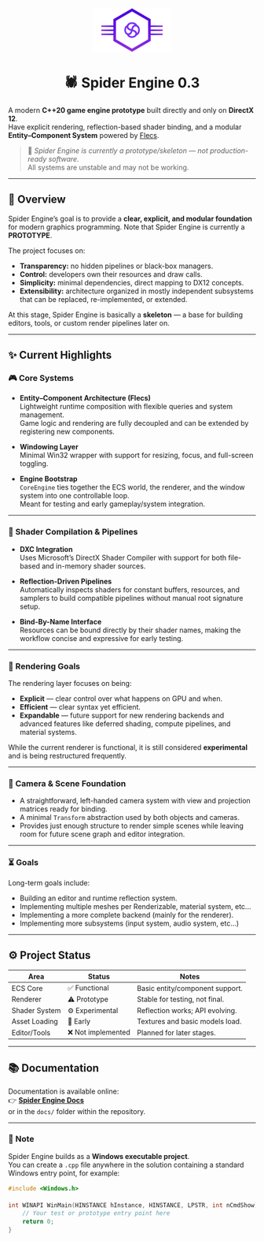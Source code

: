 <p align="center">
  <img src="docs/transparent/1280x720_transparent.png" alt="Spider Engine Logo" width="160"/>
</p>

<h1 align="center">🕷️ Spider Engine 0.3</h1>

A modern **C++20 game engine prototype** built directly and only on **DirectX 12**.  
Have explicit rendering, reflection-based shader binding, and a modular **Entity–Component System** powered by [Flecs](https://flecs.dev).

> 🧪 *Spider Engine is currently a prototype/skeleton — not production-ready software.*  
> All systems are unstable and may not be working.

---

## 🧠 Overview

Spider Engine’s goal is to provide a **clear, explicit, and modular foundation** for modern graphics programming.
Note that Spider Engine is currently a **PROTOTYPE**.

The project focuses on:
- **Transparency:** no hidden pipelines or black-box managers.  
- **Control:** developers own their resources and draw calls.  
- **Simplicity:** minimal dependencies, direct mapping to DX12 concepts.  
- **Extensibility:** architecture organized in mostly independent subsystems that can be replaced, re-implemented, or extended.

At this stage, Spider Engine is basically a **skeleton** — a base for building editors, tools, or custom render pipelines later on.

---

## ✨ Current Highlights

### 🎮 Core Systems
- **Entity–Component Architecture (Flecs)**  
  Lightweight runtime composition with flexible queries and system management.  
  Game logic and rendering are fully decoupled and can be extended by registering new components.

- **Windowing Layer**  
  Minimal Win32 wrapper with support for resizing, focus, and full-screen toggling.  

- **Engine Bootstrap**  
  `CoreEngine` ties together the ECS world, the renderer, and the window system into one controllable loop.  
  Meant for testing and early gameplay/system integration.

---

### 🧩 Shader Compilation & Pipelines
- **DXC Integration**  
  Uses Microsoft’s DirectX Shader Compiler with support for both file-based and in-memory shader sources.  

- **Reflection-Driven Pipelines**  
  Automatically inspects shaders for constant buffers, resources, and samplers to build compatible pipelines without manual root signature setup.  

- **Bind-By-Name Interface**  
  Resources can be bound directly by their shader names, making the workflow concise and expressive for early testing.  

---

### 🧱 Rendering Goals
The rendering layer focuses on being:
- **Explicit** — clear control over what happens on GPU and when.
- **Efficient** — clear syntax yet efficient.
- **Expandable** — future support for new rendering backends and advanced features like deferred shading, compute pipelines, and material systems.

While the current renderer is functional, it is still considered **experimental** and is being restructured frequently.

---

### 📸 Camera & Scene Foundation
- A straightforward, left-handed camera system with view and projection matrices ready for binding.  
- A minimal `Transform` abstraction used by both objects and cameras.  
- Provides just enough structure to render simple scenes while leaving room for future scene graph and editor integration.

---
### ⏳ Goals
Long-term goals include:
- Building an editor and runtime reflection system.  
- Implementing multiple meshes per Renderizable, material system, etc...
- Implementing a more complete backend (mainly for the renderer).
- Implementing more subsystems (input system, audio system, etc...)

---

## ⚙️ Project Status

| Area | Status | Notes |
|------|---------|-------|
| ECS Core | ✅ Functional | Basic entity/component support. |
| Renderer | ⚠️ Prototype | Stable for testing, not final. |
| Shader System | ⚙️ Experimental | Reflection works; API evolving. |
| Asset Loading | 🧪 Early | Textures and basic models load. |
| Editor/Tools | ❌ Not implemented | Planned for later stages. |

---

## 📚 Documentation
Documentation is available online:  
👉 [**Spider Engine Docs**](https://k4ll.github.io/spider-engine-docs/)  
or in the `docs/` folder within the repository.

---

### 🧾 Note
Spider Engine builds as a **Windows executable project**.  
You can create a `.cpp` file anywhere in the solution containing a standard Windows entry point, for example:

```cpp
#include <Windows.h>

int WINAPI WinMain(HINSTANCE hInstance, HINSTANCE, LPSTR, int nCmdShow) {
    // Your test or prototype entry point here
    return 0;
}
